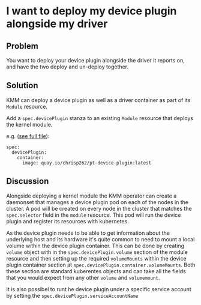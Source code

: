# I want to deploy my device plugin alongside my driver

## Problem

You want to deploy your device plugin alongside the driver it reports on, and have the two deploy and un-deploy together.

## Solution

KMM can deploy a device plugin as well as a driver container as part of its `Module` resource.

Add a `spec.devicePlugin` stanza to an existing `Module` resource that deploys the kernel module.

e.g. ([see full file](kmm_with_device_plugin.yaml)):

```
spec:
  devicePlugin:
    container:
      image: quay.io/chrisp262/pt-device-plugin:latest
```


## Discussion

Alongside deploying a kernel module the KMM operator can create a daemonset that manages a device plugin pod on each of the nodes in the cluster. A pod will be created on every node in the cluster that matches the `spec.selector` field in the `module` resource. This pod will run the device plugin and register its resources with kubernetes.


As the device plugin needs to be able to get information about the underlying host and its hardware it's quite common to need to mount a local volume within the device plugin container. This can be done by creating `volume` object with in the `spec.devicePlugin.volume` section of the module resource and then setting up the required `volumeMounts` within the device plugin container section at `spec.devicePlugin.container.volumeMounts`. Both these section are standard kuberentes objects and can take all the fields that you would expect from any other `volume` and `volumemount`.

It is also possibel to runt he device plugin under a specific service account by setting the `spec.devicePlugin.serviceAccountName` 

